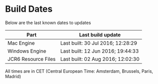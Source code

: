 # Build Dates

Below are the last known dates to updates

Part | Last build update
-----|-----
Mac Engine | Last built: 30 Jul 2016; 12:28:29
Windows Engine | Last built: 12 Jun 2016; 19:44:33
JCR6 Resource Files | Last built: 02 Aug 2016; 12:02:30
All times are in CET (Central European Time: Amsterdam, Brussels, Paris, Madrid)



